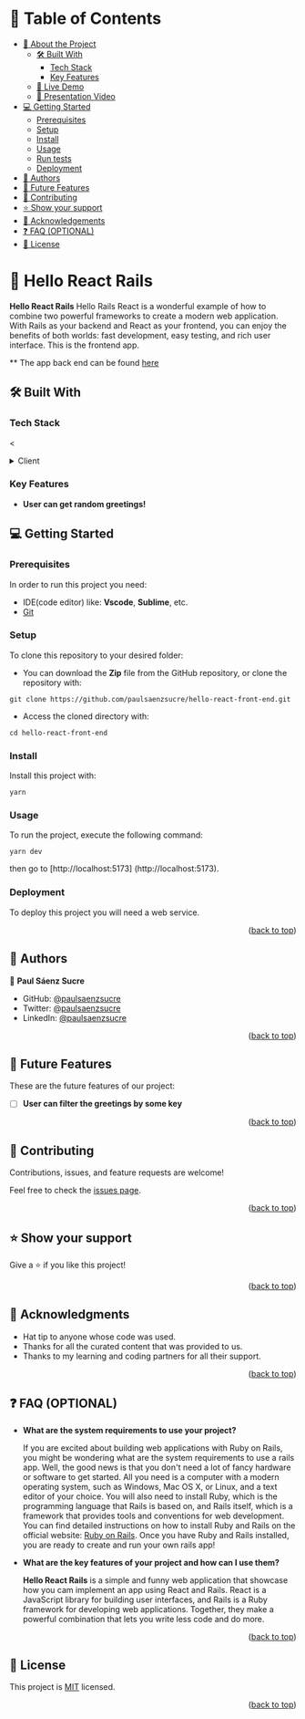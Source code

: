 <a name="readme-top"></a>

# 📗 Table of Contents

- [📖 About the Project](#about-project)
  - [🛠 Built With](#built-with)
    - [Tech Stack](#tech-stack)
    - [Key Features](#key-features)
  - [🚀 Live Demo](#live-demo)
  - [🚀 Presentation Video](#live-presentation)
- [💻 Getting Started](#getting-started)
  - [Prerequisites](#prerequisites)
  - [Setup](#setup)
  - [Install](#install)
  - [Usage](#usage)
  - [Run tests](#run-tests)
  - [Deployment](#deployment)
- [👥 Authors](#authors)
- [🔭 Future Features](#future-features)
- [🤝 Contributing](#contributing)
- [⭐️ Show your support](#support)
- [🙏 Acknowledgements](#acknowledgements)
- [❓ FAQ (OPTIONAL)](#faq)
- [📝 License](#license)

# 📖 Hello React Rails <a name="about-project"></a>

**Hello React Rails** Hello Rails React is a wonderful example of how to combine two powerful frameworks to create a modern web application. With Rails as your backend and React as your frontend, you can enjoy the benefits of both worlds: fast development, easy testing, and rich user interface. This is the frontend app.

** The app back end can be found [here](https://github.com/paulsaenzsucre/hello-rails-back-end)

## 🛠 Built With <a name="built-with"></a>

### Tech Stack <a name="tech-stack"></a>

<<details>
  <summary>Client</summary>
  <ul>
    <li><a href="https://reactjs.org/">React.js</a></li>
    <li><a href="https://redux-toolkit.js.org/">Redux Toolkit</a></li>
  </ul>
</details>

### Key Features <a name="key-features"></a>

- **User can get random greetings!**

## 💻 Getting Started <a name="getting-started"></a>

### Prerequisites

In order to run this project you need:

- IDE(code editor) like: **Vscode**, **Sublime**, etc.
- [Git](https://www.linode.com/docs/guides/how-to-install-git-on-linux-mac-and-windows/)

### Setup

To clone this repository to your desired folder:

- You can download the **Zip** file from the GitHub repository, or clone the repository with:

```console
git clone https://github.com/paulsaenzsucre/hello-react-front-end.git
```

- Access the cloned directory with:

```console
cd hello-react-front-end
```

### Install

Install this project with:

```console
yarn
```

### Usage

To run the project, execute the following command:

```console
yarn dev
```

then go to [http://localhost:5173] (http://localhost:5173).

### Deployment

To deploy this project you will need a web service.

<p align="right">(<a href="#readme-top">back to top</a>)</p>

## 👥 Authors <a name="authors"></a>

👤 **Paul Sáenz Sucre**

- GitHub: [@paulsaenzsucre](https://github.com/paulsaenzsucre)
- Twitter: [@paulsaenzsucre](https://twitter.com/paulsaenzsucre)
- LinkedIn: [@paulsaenzsucre](https://www.linkedin.com/in/paulsaenzsucre)


<p align="right">(<a href="#readme-top">back to top</a>)</p>

## 🔭 Future Features <a name="future-features"></a>

These are the future features of our project:

- [ ] **User can filter the greetings by some key**

<p align="right">(<a href="#readme-top">back to top</a>)</p>

## 🤝 Contributing <a name="contributing"></a>

Contributions, issues, and feature requests are welcome!

Feel free to check the [issues page](../../issues/).

<p align="right">(<a href="#readme-top">back to top</a>)</p>

## ⭐️ Show your support <a name="support"></a>

Give a ⭐️ if you like this project!

<p align="right">(<a href="#readme-top">back to top</a>)</p>

## 🙏 Acknowledgments <a name="acknowledgements"></a>

- Hat tip to anyone whose code was used.
- Thanks for all the curated content that was provided to us.
- Thanks to my learning and coding partners for all their support.

<p align="right">(<a href="#readme-top">back to top</a>)</p>

## ❓ FAQ (OPTIONAL) <a name="faq"></a>

- **What are the system requirements to use your project?**

  If you are excited about building web applications with Ruby on Rails, you might be wondering what are the system requirements to use a rails app. Well, the good news is that you don't need a lot of fancy hardware or software to get started. All you need is a computer with a modern operating system, such as Windows, Mac OS X, or Linux, and a text editor of your choice. You will also need to install Ruby, which is the programming language that Rails is based on, and Rails itself, which is a framework that provides tools and conventions for web development. You can find detailed instructions on how to install Ruby and Rails on the official website: [Ruby on Rails](https://rubyonrails.org/). Once you have Ruby and Rails installed, you are ready to create and run your own rails app!

- **What are the key features of your project and how can I use them?**

  **Hello React Rails** is a simple and funny  web application that showcase how you cam implement an app using React and Rails. React is a JavaScript library for building user interfaces, and Rails is a Ruby framework for developing web applications. Together, they make a powerful combination that lets you write less code and do more.

<p align="right">(<a href="#readme-top">back to top</a>)</p>

## 📝 License <a name="license"></a>

This project is [MIT](./LICENSE) licensed.

<p align="right">(<a href="#readme-top">back to top</a>)</p>
